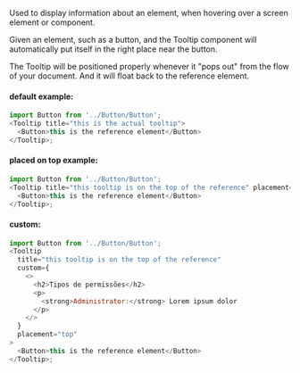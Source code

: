 Used to display information about an element, when hovering over a screen element or component.

Given an element, such as a button, and the Tooltip component will automatically put itself in the right place near the button.

The Tooltip will be positioned properly whenever it "pops out" from the flow of your document. And it will float back to the reference element.

#### default example:

```js
import Button from '../Button/Button';
<Tooltip title="this is the actual tooltip">
  <Button>this is the reference element</Button>
</Tooltip>;
```

#### placed on top example:

```js
import Button from '../Button/Button';
<Tooltip title="this tooltip is on the top of the reference" placement="top">
  <Button>this is the reference element</Button>
</Tooltip>;
```

#### custom:

```js
import Button from '../Button/Button';
<Tooltip
  title="this tooltip is on the top of the reference"
  custom={
    <>
      <h2>Tipos de permissões</h2>
      <p>
        <strong>Administrator:</strong> Lorem ipsum dolor
      </p>
    </>
  }
  placement="top"
>
  <Button>this is the reference element</Button>
</Tooltip>;
```
